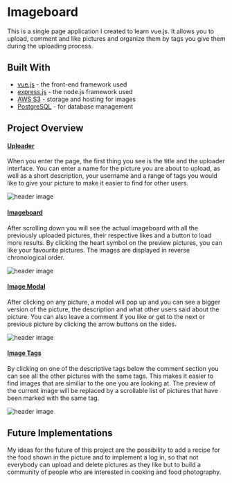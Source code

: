 # Imageboard

This is a single page application I created to learn vue.js. It allows you to upload, comment and like pictures and organize them by tags you give them during the uploading process.

## Built With

- [vue.js](https://vuejs.org/v2/api/) - the front-end framework used
- [express.js](http://expressjs.com/de/api.html) - the node.js framework used
- [AWS S3](https://docs.aws.amazon.com/s3/index.html#lang/en_us) - storage and hosting for images
- [PostgreSQL](https://www.postgresql.org/docs/9.4/index.html) - for database management

## Project Overview

#### <u>Uploader</u>

When you enter the page, the first thing you see is the title and the uploader interface. You can enter a name for the picture you are about to upload, as well as a short description, your username and a range of tags you would like to give your picture to make it easier to find for other users.



![header image](https://raw.github.com/moritzjaksch/imageboard/master/preview/preview1.gif) 



#### <u>Imageboard</u>

After scrolling down you will see the actual imageboard with all the previously uploaded pictures, their respective likes and a button to load more results. By clicking the heart symbol on the preview pictures, you can like your favourite pictures. The images are displayed in reverse chronological order.



![header image](https://raw.github.com/moritzjaksch/imageboard/master/preview/preview2.png)



#### <u>Image Modal</u>

After clicking on any picture, a modal will pop up and you can see a bigger version of the picture, the  description and what other users said about the picture. You can also leave a comment if you like or get to the next or previous picture by clicking the arrow buttons on the sides. 



![header image](https://raw.github.com/moritzjaksch/imageboard/master/preview/preview3.png)



#### <u>Image Tags</u>

By clicking on one of the descriptive tags below the comment section you can see all the other pictures with the same tags. This makes it easier to find images that are similiar to the one you are looking at. The preview of the current image will be replaced by a scrollable list of pictures that have been marked with the same tag. 



![header image](https://raw.github.com/moritzjaksch/imageboard/master/preview/preview4.png)



## Future Implementations

My ideas for the future of this project are the possibility to add a recipe for the food shown in the picture and to implement a log in, so that not everybody can upload and delete pictures as they like but to build a community of people who are interested in cooking and food photography. 